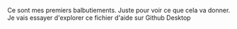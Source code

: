 Ce sont mes premiers balbutiements. Juste pour voir ce que cela va donner.
Je vais essayer d'explorer ce fichier d'aide sur Github Desktop